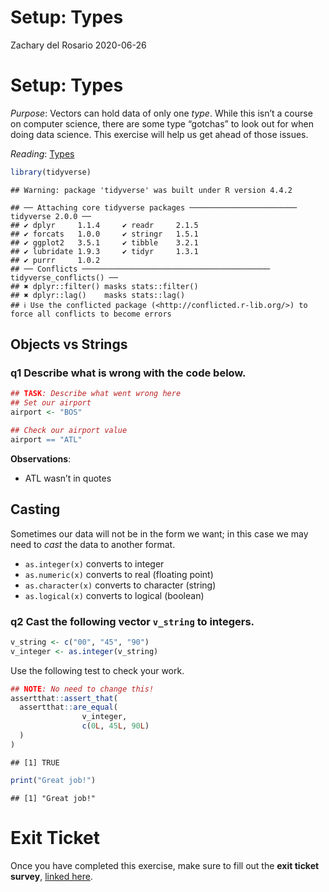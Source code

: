 Setup: Types
================
Zachary del Rosario
2020-06-26

# Setup: Types

*Purpose*: Vectors can hold data of only one *type*. While this isn’t a
course on computer science, there are some type “gotchas” to look out
for when doing data science. This exercise will help us get ahead of
those issues.

*Reading*: [Types](https://rstudio.cloud/learn/primers/1.2)

``` r
library(tidyverse)
```

    ## Warning: package 'tidyverse' was built under R version 4.4.2

    ## ── Attaching core tidyverse packages ──────────────────────── tidyverse 2.0.0 ──
    ## ✔ dplyr     1.1.4     ✔ readr     2.1.5
    ## ✔ forcats   1.0.0     ✔ stringr   1.5.1
    ## ✔ ggplot2   3.5.1     ✔ tibble    3.2.1
    ## ✔ lubridate 1.9.3     ✔ tidyr     1.3.1
    ## ✔ purrr     1.0.2     
    ## ── Conflicts ────────────────────────────────────────── tidyverse_conflicts() ──
    ## ✖ dplyr::filter() masks stats::filter()
    ## ✖ dplyr::lag()    masks stats::lag()
    ## ℹ Use the conflicted package (<http://conflicted.r-lib.org/>) to force all conflicts to become errors

## Objects vs Strings

<!-- -------------------------------------------------- -->

### **q1** Describe what is wrong with the code below.

``` r
## TASK: Describe what went wrong here
## Set our airport
airport <- "BOS"

## Check our airport value
airport == "ATL"
```

**Observations**:

- ATL wasn’t in quotes

## Casting

<!-- -------------------------------------------------- -->

Sometimes our data will not be in the form we want; in this case we may
need to *cast* the data to another format.

- `as.integer(x)` converts to integer
- `as.numeric(x)` converts to real (floating point)
- `as.character(x)` converts to character (string)
- `as.logical(x)` converts to logical (boolean)

### **q2** Cast the following vector `v_string` to integers.

``` r
v_string <- c("00", "45", "90")
v_integer <- as.integer(v_string)
```

Use the following test to check your work.

``` r
## NOTE: No need to change this!
assertthat::assert_that(
  assertthat::are_equal(
                v_integer,
                c(0L, 45L, 90L)
  )
)
```

    ## [1] TRUE

``` r
print("Great job!")
```

    ## [1] "Great job!"

<!-- include-exit-ticket -->

# Exit Ticket

<!-- -------------------------------------------------- -->

Once you have completed this exercise, make sure to fill out the **exit
ticket survey**, [linked
here](https://docs.google.com/forms/d/e/1FAIpQLSeuq2LFIwWcm05e8-JU84A3irdEL7JkXhMq5Xtoalib36LFHw/viewform?usp=pp_url&entry.693978880=e-setup06-types-assignment.Rmd).
